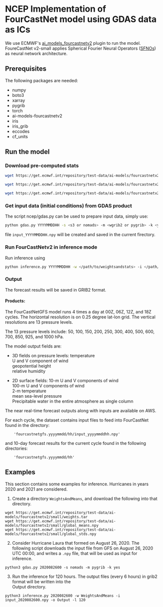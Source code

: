 # NCEP Implementation of FourCastNet model using GDAS data as ICs
We use ECMWF's [ai_models_fourcastnetv2](https://github.com/ecmwf-lab/ai-models-fourcastnetv2/tree/main) plugin to run the model. FoureCastNet v2-small applies Spherical Fourier Neural Operators ([SFNOs](https://arxiv.org/abs/2306.03838)) as neural network architecture.

## Prerequisites
The following packages are needed:
- numpy
- boto3
- xarray
- pygrib
- torch
- ai-models-fourcastnetv2
- iris
- iris_grib
- eccodes
- cf_units

## Run the model

### Download pre-computed stats

```bash
wget https://get.ecmwf.int/repository/test-data/ai-models/fourcastnetv2/small/weights.tar
```

```bash
wget https://get.ecmwf.int/repository/test-data/ai-models/fourcastnetv2/small/global_means.npy
```

```bash
wget https://get.ecmwf.int/repository/test-data/ai-models/fourcastnetv2/small/global_stds.npy
```

### Get input data (initial conditions) from GDAS product
The script ncep/gdas.py can be used to prepare input data, simply use:

```bash
python gdas.py YYYYMMDDHH -s <s3 or nomads> -m <wgrib2 or pygrib> -k <yes or no>
```

file `input_YYYYMMDDHH.npy` will be created and saved in the current firectory.

### Run FourCastNetv2 in inference mode
Run inference using

```bash
python inference.py YYYYMMDDHH -w </path/to/weightsandstats> -i </path/to/input/input_YYYYMMDDHH.npy> -o </path/to/output/> -l <forecast-hours>
```

### Output
The forecast results will be saved in GRIB2 format.

#### Products:

The FourCastNetGFS model runs 4 times a day at 00Z, 06Z, 12Z, and 18Z cycles. The horizontal resolution is on 0.25 degree lat-lon grid. The vertical resolutions are 13 pressure levels.

The 13 pressure levels include:
50, 100, 150, 200, 250, 300, 400, 500, 600, 700, 850, 925, and 1000 hPa.

The model output fields are:

- 3D fields on pressure levels:
   temperature  
   U and V component of wind  
   geopotential height  
   relative humidity  
   
- 2D surface fields:
   10-m U and V components of wind  
   100-m U and V components of wind  
   2-m temperature  
   mean sea-level pressure  
   Precipitable water in the entire atmosphere as single column  
   
The near real-time forecast outputs along with inputs are available on AWS.
   
For each cycle, the dataset contains input files to feed into FourCastNet found in the directory:
   
        'fourcastnetgfs.yyyymmdd/hh/input_yyyymmddhh.npy'
   
and 10-day forecast results for the current cycle found in the following directories:
   
        'fourcastnetgfs.yyyymmdd/hh'


## Examples
This section contains some examples for inference. Hurricanes in years 2020 and 2021 are considered.

1. Create a directory `WeightsAndMeans`, and download the following into that directory.
```
wget https://get.ecmwf.int/repository/test-data/ai-models/fourcastnetv2/small/weights.tar
wget https://get.ecmwf.int/repository/test-data/ai-models/fourcastnetv2/small/global_means.npy
wget https://get.ecmwf.int/repository/test-data/ai-models/fourcastnetv2/small/global_stds.npy
```

2. Consider Hurricane Laura that formed on August 26, 2020. The following script downloads the input file 
from GFS on August 26, 2020 UTC 00:00, and writes a `.npy` file, that will be used as input for inference.  
```
python3 gdas.py 2020082600 -s nomads -m pygrib -k yes
```
3. Run the inference for 120 hours. The output files (every 6 hours) in grib2 format will be written into the   
Output directory.
```
python3 inference.py 2020082600 -w WeightsAndMeans -i input_2020082600.npy -o Output -l 120
```





